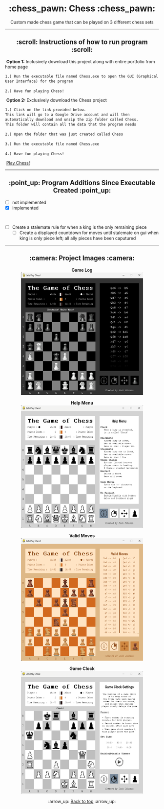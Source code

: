 <h1 align='center'>:chess_pawn: Chess :chess_pawn:</h1>
<p align='center'>
    Custom made chess game that can be played on 3 different chess sets
</p>

---
<!-- instruction section -->
<h2 align='center'>:scroll: Instructions of how to run program :scroll:</h2>
    
&nbsp;**Option 1:** Inclusively download this project along with entire portfolio from home page

    1.) Run the executable file named Chess.exe to open the GUI (Graphical User Interface) for the program

    2.) Have fun playing Chess!

&nbsp;**Option 2:** Exclusively download the Chess project

    1.) Click on the link provided below. 
    This link will go to a Google Drive account and will then automatically download and unzip the zip folder called Chess. 
    This folder will contain all the data that the program needs

    2.) Open the folder that was just created called Chess

    3.) Run the executable file named Chess.exe

    4.) Have fun playing Chess!
&nbsp;<a href="https://drive.google.com/file/d/1GEfjbaUWaAk0ZjE2bBpca2Z0QWyn6WnW/view?usp=drive_web">Play Chess!</a>

---
<h2 align='center'>:point_up: Program Additions Since Executable Created :point_up:</h2>

- [ ] not implemented 
- [x] implemented

<br>

- [ ] Create a stalemate rule for when a king is the only remaining piece
    - [ ] Create a displayed countdown for moves until stalemate on gui when king is only piece left; all ally pieces have been caputured
---
<h2 align='center'>:camera: Project Images :camera:</h2>
<div align='center'>

**Game Log**<br>
<img width="400" height="400" alt="Game Log" src="Project_Images/Game_Log.png">

**Help Menu**<br>
<img width="400" height="400" alt="Help Menu" src="Project_Images/Help_Menu.png">

**Valid Moves**<br>
<img width="400" height="400" alt="Valid Moves" src="Project_Images/Valid_Moves.png">

**Game Clock**<br>
<img width="400" height="400" alt="Game Clock" src="Project_Images/Game_Clock.png">
</div>

<!-- footer section -->
<div align='center'>
    <p>:arrow_up: <a href="#chess_pawn-Chess-chess_pawn">Back to top</a> :arrow_up:</p>
</div>
